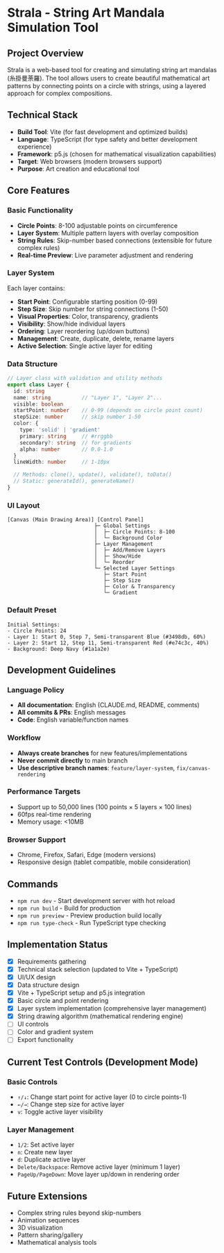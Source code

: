 # Strala - String Art Mandala Simulation Tool

## Project Overview
Strala is a web-based tool for creating and simulating string art mandalas (糸掛曼荼羅). The tool allows users to create beautiful mathematical art patterns by connecting points on a circle with strings, using a layered approach for complex compositions.

## Technical Stack
- **Build Tool**: Vite (for fast development and optimized builds)
- **Language**: TypeScript (for type safety and better development experience)
- **Framework**: p5.js (chosen for mathematical visualization capabilities)
- **Target**: Web browsers (modern browsers support)
- **Purpose**: Art creation and educational tool

## Core Features

### Basic Functionality
- **Circle Points**: 8-100 adjustable points on circumference
- **Layer System**: Multiple pattern layers with overlay composition
- **String Rules**: Skip-number based connections (extensible for future complex rules)
- **Real-time Preview**: Live parameter adjustment and rendering

### Layer System
Each layer contains:
- **Start Point**: Configurable starting position (0-99)
- **Step Size**: Skip number for string connections (1-50)
- **Visual Properties**: Color, transparency, gradients
- **Visibility**: Show/hide individual layers
- **Ordering**: Layer reordering (up/down buttons)
- **Management**: Create, duplicate, delete, rename layers
- **Active Selection**: Single active layer for editing

### Data Structure
```typescript
// Layer class with validation and utility methods
export class Layer {
  id: string
  name: string          // "Layer 1", "Layer 2"...
  visible: boolean
  startPoint: number    // 0-99 (depends on circle point count)
  stepSize: number      // skip number 1-50
  color: {
    type: 'solid' | 'gradient'
    primary: string     // #rrggbb
    secondary?: string  // for gradients
    alpha: number       // 0.0-1.0
  }
  lineWidth: number     // 1-10px

  // Methods: clone(), update(), validate(), toData()
  // Static: generateId(), generateName()
}
```

### UI Layout
```
[Canvas (Main Drawing Area)] [Control Panel]
                            ├─ Global Settings
                            │  ├─ Circle Points: 8-100
                            │  └─ Background Color
                            ├─ Layer Management
                            │  ├─ Add/Remove Layers
                            │  ├─ Show/Hide
                            │  └─ Reorder
                            └─ Selected Layer Settings
                               ├─ Start Point
                               ├─ Step Size
                               ├─ Color & Transparency
                               └─ Gradient
```

### Default Preset
```
Initial Settings:
- Circle Points: 24
- Layer 1: Start 0, Step 7, Semi-transparent Blue (#3498db, 60%)
- Layer 2: Start 12, Step 11, Semi-transparent Red (#e74c3c, 40%)
- Background: Deep Navy (#1a1a2e)
```

## Development Guidelines

### Language Policy
- **All documentation**: English (CLAUDE.md, README, comments)
- **All commits & PRs**: English messages
- **Code**: English variable/function names

### Workflow
- **Always create branches** for new features/implementations
- **Never commit directly** to main branch
- **Use descriptive branch names**: `feature/layer-system`, `fix/canvas-rendering`

### Performance Targets
- Support up to 50,000 lines (100 points × 5 layers × 100 lines)
- 60fps real-time rendering
- Memory usage: <10MB

### Browser Support
- Chrome, Firefox, Safari, Edge (modern versions)
- Responsive design (tablet compatible, mobile consideration)

## Commands
- `npm run dev` - Start development server with hot reload
- `npm run build` - Build for production
- `npm run preview` - Preview production build locally
- `npm run type-check` - Run TypeScript type checking

## Implementation Status
- [x] Requirements gathering
- [x] Technical stack selection (updated to Vite + TypeScript)
- [x] UI/UX design
- [x] Data structure design
- [x] Vite + TypeScript setup and p5.js integration
- [x] Basic circle and point rendering
- [x] Layer system implementation (comprehensive layer management)
- [x] String drawing algorithm (mathematical rendering engine)
- [ ] UI controls
- [ ] Color and gradient system
- [ ] Export functionality

## Current Test Controls (Development Mode)
### Basic Controls
- `↑/↓`: Change start point for active layer (0 to circle points-1)
- `←/→`: Change step size for active layer
- `v`: Toggle active layer visibility

### Layer Management
- `1/2`: Set active layer
- `n`: Create new layer
- `d`: Duplicate active layer
- `Delete/Backspace`: Remove active layer (minimum 1 layer)
- `PageUp/PageDown`: Move layer up/down in rendering order

## Future Extensions
- Complex string rules beyond skip-numbers
- Animation sequences
- 3D visualization
- Pattern sharing/gallery
- Mathematical analysis tools